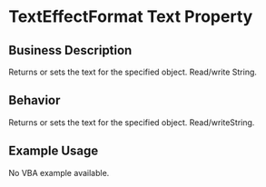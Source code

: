 # TextEffectFormat Text Property

## Business Description
Returns or sets the text for the specified object. Read/write String.

## Behavior
Returns or sets the text for the specified object. Read/writeString.

## Example Usage
No VBA example available.